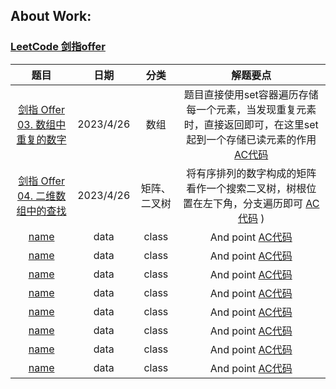 ## About Work:

### [LeetCode 剑指offer](https://github.com/YuzheZhou2000/leetcode_code/tree/main/%E5%89%91%E6%8C%87offer)




| 题目      | 日期 |分类| 解题要点      |
| :---:       |    :----:   |  :----:   |          :---: |
| [剑指 Offer 03. 数组中重复的数字](https://leetcode.cn/problems/shu-zu-zhong-zhong-fu-de-shu-zi-lcof/description/)      | 2023/4/26      | 数组| 题目直接使用set容器遍历存储每一个元素，当发现重复元素时，直接返回即可，在这里set起到一个存储已读元素的作用[AC代码](https://github.com/YuzheZhou2000/leetcode_code/blob/zyz_code/%E5%89%91%E6%8C%87offer/offer-03.cpp)   |
| [剑指 Offer 04. 二维数组中的查找](https://leetcode.cn/problems/er-wei-shu-zu-zhong-de-cha-zhao-lcof/)   | 2023/4/26       |矩阵、二叉树 | 将有序排列的数字构成的矩阵看作一个搜索二叉树，树根位置在左下角，分支遍历即可 [AC代码](https://github.com/YuzheZhou2000/leetcode_code/blob/zyz_code/%E5%89%91%E6%8C%87offer/offer-04.cpp) )  |
| [name]()   | data       |class | And point [AC代码]()  |
| [name]()   | data       |class | And point [AC代码]()  |
| [name]()   | data       |class | And point [AC代码]()  |
| [name]()   | data       |class | And point [AC代码]()  |
| [name]()   | data       |class | And point [AC代码]()  |
| [name]()   | data       |class | And point [AC代码]()  |
| [name]()   | data       |class | And point [AC代码]()  |s
| [name](https://leetcode.cn/problemset/all/?page=55)   | data       |class | And point [AC代码]()  |